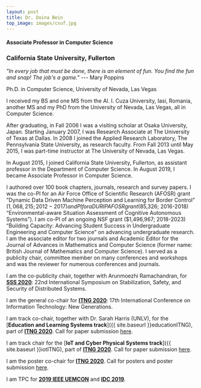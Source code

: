 ```yaml
---
layout: post
title: Dr. Doina Bein
top_image: images/csuf.jpg
---
```


#### Associate Professor in Computer Science

### California State University, Fullerton


_"In every job that must be done, there is an element of fun. You find the fun and snap! The job's a game."_ --- Mary Poppins


                
Ph.D. in Computer Science, University of Nevada, Las Vegas

I received my BS and one MS from the Al. I. Cuza University, Iasi, Romania, another MS and my PhD from the University of Nevada, Las Vegas, all in Computer Science.

After graduating, in Fall 2006 I was a visiting scholar at Osaka University, Japan. Starting January 2007, I was Research Associate at The University of Texas at Dallas. In 2008 I joined the Applied Research Laboratory, The Pennsylvania State University, as research faculty. From Fall 2013 until May 2015, I was part-time instructor at The University of Nevada, Las Vegas.

In August 2015, I joined California State University, Fullerton, as assistant professor in the Department of Computer Science. In August 2019, I became Associate Professor in Computer Science.

I authored over 100 book chapters, journals, research and survey papers. 
I was the co-PI for an Air Force Office of Scientific Research (AFOSR) grant ”Dynamic Data Driven Machine Perception and Learning for Border Control” ($1,068,215; 2012-2017) and PI for a DURIP AFOSR grant ($85,326; 2016-2018) “Environmental-aware Situation Assessment of Cognitive Autonomous Systems”). I am co-PI of an ongoing NSF grant ($1,496,967; 2018-2023) “Building Capacity: Advancing Student Success in Undergraduate Engineering and Computer Science” on advancing undergraduate research.
I am the associate editor for two journals and Academic Editor for the Journal of Advances in Mathematics and Computer Science (former name: British Journal of Mathematics and Computer Science). I served as a publicity chair, committee member on many conferences and workshops and was the reviewer for numerous conferences and journals. 

I am the co-publicity chair, together with Arunmoezhi Ramachandran, for [__SSS 2020__](http://www.cse.msu.edu/~sandeep/SSS2020/index.html): 22nd International Symposium on Stabilization, Safety, and Security of Distributed Systems.

I am the general co-chair for 
[__ITNG 2020__](http://www.itng.info/): 17th International Conference on Information Technology: New Generations.

I am track co-chair, together with Dr. Sarah Harris (UNLV), for the [__Education and Learning Systems track__]({{ site.baseurl }}educationITNG), part of [__ITNG 2020__](http://www.itng.info). Call for paper submission 
<a href="{{ site.baseurl }}/educationITNG">here</a>.

I am track chair for the [__IoT and Cyber Physical Systems track__]({{ site.baseurl }}iotITNG), part of [__ITNG 2020__](http://www.itng.info). Call for paper submission 
<a href="{{ site.baseurl }}/iotITNG">here</a>. 

I am the poster co-chair for
[__ITNG 2020__](http://www.itng.info). Call for posters and poster submission <a href="{{ site.baseurl }}/posterITNG">here</a>.

I am TPC for [__2019 IEEE UEMCON__](http://ieee-uemcon.org/) and [__IDC 2019__](https://idc2019.ru/).
